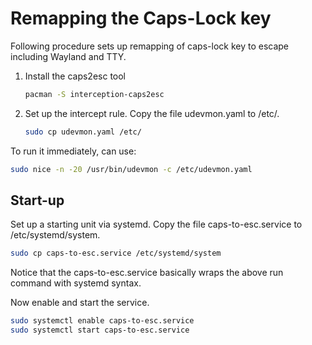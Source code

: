 # Remapping the Caps-Lock key
Following procedure sets up remapping of caps-lock key to escape including Wayland and TTY.

1. Install the caps2esc tool
    ```bash
    pacman -S interception-caps2esc
    ```
2. Set up the intercept rule. Copy the file udevmon.yaml to /etc/.
    ```bash
    sudo cp udevmon.yaml /etc/
    ```

To run it immediately, can use:
```bash
sudo nice -n -20 /usr/bin/udevmon -c /etc/udevmon.yaml
```

## Start-up
Set up a starting unit via systemd. Copy the file caps-to-esc.service to /etc/systemd/system.
```bash
sudo cp caps-to-esc.service /etc/systemd/system
```

Notice that the caps-to-esc.service basically wraps the above run command with systemd syntax.

Now enable and start the service.
```bash
sudo systemctl enable caps-to-esc.service
sudo systemctl start caps-to-esc.service
```

